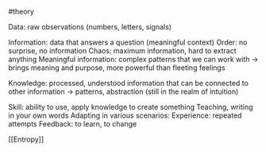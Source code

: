 #theory

Data: raw observations (numbers, letters, signals)

Information: data that answers a question (meaningful context)
	Order: no surprise, no information
	Chaos: maximum information, hard to extract anything
	Meaningful information: complex patterns that we can work with
	-> brings meaning and purpose, more powerful than fleeting feelings

Knowledge: processed, understood information that can be connected to other information
-> patterns, abstraction (still in the realm of intuition)

Skill: ability to use, apply knowledge to create something
	Teaching, writing in your own words
	Adapting in various scenarios:
		Experience: repeated attempts
		Feedback: to learn, to change

[[Entropy]]
